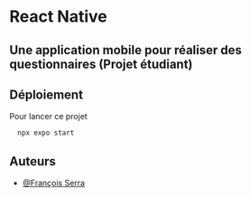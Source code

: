 # React Native
## Une application mobile pour réaliser des questionnaires (Projet étudiant)

## Déploiement

Pour lancer ce projet

```bash
  npx expo start
```

## Auteurs

- [@François Serra](https://www.github.com/machurui)